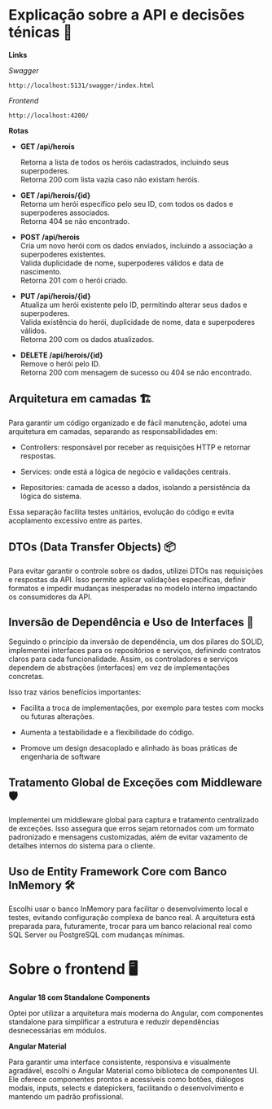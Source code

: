 
# Explicação sobre a API e decisões ténicas 🚀

**Links**

*Swagger*

    http://localhost:5131/swagger/index.html

*Frontend*

    http://localhost:4200/

**Rotas**

- **GET /api/herois**

  Retorna a lista de todos os heróis cadastrados, incluindo seus superpoderes.  
  Retorna 200 com lista vazia caso não existam heróis.

- **GET /api/herois/{id}**  
  Retorna um herói específico pelo seu ID, com todos os dados e superpoderes associados.  
  Retorna 404 se não encontrado.

- **POST /api/herois**  
  Cria um novo herói com os dados enviados, incluindo a associação a superpoderes existentes.  
  Valida duplicidade de nome, superpoderes válidos e data de nascimento.  
  Retorna 201 com o herói criado.

- **PUT /api/herois/{id}**  
  Atualiza um herói existente pelo ID, permitindo alterar seus dados e superpoderes.  
  Valida existência do herói, duplicidade de nome, data e superpoderes válidos.  
  Retorna 200 com os dados atualizados.

- **DELETE /api/herois/{id}**  
  Remove o herói pelo ID.  
  Retorna 200 com mensagem de sucesso ou 404 se não encontrado.

## Arquitetura em camadas 🏗️

Para garantir um código organizado e de fácil manutenção, adotei uma arquitetura em camadas, separando as responsabilidades em:

- Controllers: responsável por receber as requisições HTTP e retornar respostas.

- Services: onde está a lógica de negócio e validações centrais.

- Repositories: camada de acesso a dados, isolando a persistência da lógica do sistema.

Essa separação facilita testes unitários, evolução do código e evita acoplamento excessivo entre as partes.
## DTOs (Data Transfer Objects) 📦

Para evitar garantir o controle sobre os dados, utilizei DTOs nas requisições e respostas da API. Isso permite aplicar validações específicas, definir formatos e impedir mudanças inesperadas no modelo interno impactando os consumidores da API.
## Inversão de Dependência e Uso de Interfaces  🔄

Seguindo o princípio da inversão de dependência, um dos pilares do SOLID, implementei interfaces para os repositórios e serviços, definindo contratos claros para cada funcionalidade. Assim, os controladores e serviços dependem de abstrações (interfaces) em vez de implementações concretas.

Isso traz vários benefícios importantes:

- Facilita a troca de implementações, por exemplo para testes com mocks ou futuras alterações.

- Aumenta a testabilidade e a flexibilidade do código.

- Promove um design desacoplado e alinhado às boas práticas de engenharia de software
## Tratamento Global de Exceções com Middleware 🛡️

Implementei um middleware global para captura e tratamento centralizado de exceções. Isso assegura que erros sejam retornados com um formato padronizado e mensagens customizadas, além de evitar vazamento de detalhes internos do sistema para o cliente.
## Uso de Entity Framework Core com Banco InMemory 🛠️

Escolhi usar o banco InMemory para facilitar o desenvolvimento local e testes, evitando configuração complexa de banco real. A arquitetura está preparada para, futuramente, trocar para um banco relacional real como SQL Server ou PostgreSQL com mudanças mínimas.
# Sobre o frontend 🖥️

**Angular 18 com Standalone Components**

Optei por utilizar a arquitetura mais moderna do Angular, com componentes standalone para simplificar a estrutura e reduzir dependências desnecessárias em módulos.

**Angular Material**

Para garantir uma interface consistente, responsiva e visualmente agradável, escolhi o Angular Material como biblioteca de componentes UI. Ele oferece componentes prontos e acessíveis como botões, diálogos modais, inputs, selects e datepickers, facilitando o desenvolvimento e mantendo um padrão profissional.
